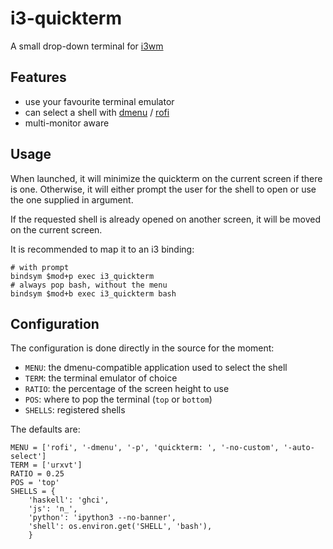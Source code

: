i3-quickterm
=============

A small drop-down terminal for [i3wm](https://i3wm.org/)

Features
--------

* use your favourite terminal emulator
* can select a shell with [dmenu](http://tools.suckless.org/dmenu/) /
  [rofi](https://github.com/DaveDavenport/rofi)
* multi-monitor aware

Usage
-----

When launched, it will minimize the quickterm on the current screen if there is
one.  Otherwise, it will either prompt the user for the shell to open or use the
one supplied in argument.

If the requested shell is already opened on another screen, it will be moved on
the current screen.

It is recommended to map it to an i3 binding:

```
# with prompt
bindsym $mod+p exec i3_quickterm
# always pop bash, without the menu
bindsym $mod+b exec i3_quickterm bash
```

Configuration
-------------

The configuration is done directly in the source for the moment:

* `MENU`: the dmenu-compatible application used to select the shell
* `TERM`: the terminal emulator of choice
* `RATIO`: the percentage of the screen height to use
* `POS`: where to pop the terminal (`top` or `bottom`)
* `SHELLS`: registered shells

The defaults are:

```
MENU = ['rofi', '-dmenu', '-p', 'quickterm: ', '-no-custom', '-auto-select']
TERM = ['urxvt']
RATIO = 0.25
POS = 'top'
SHELLS = {
    'haskell': 'ghci',
    'js': 'n_',
    'python': 'ipython3 --no-banner',
    'shell': os.environ.get('SHELL', 'bash'),
    }
```
